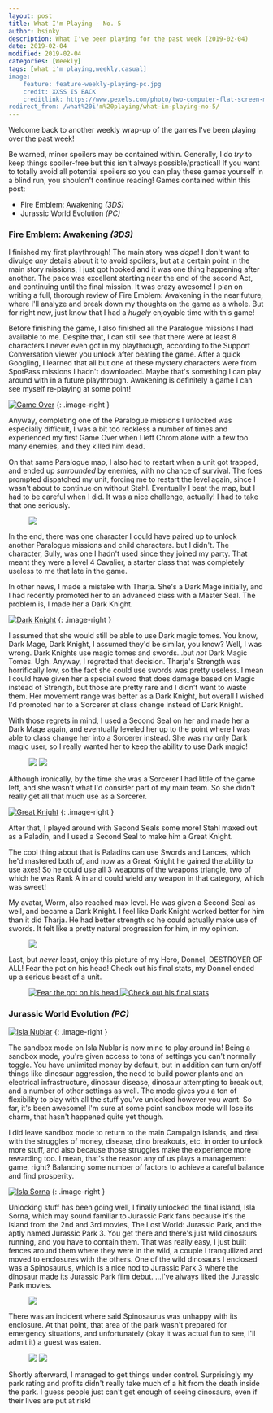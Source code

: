 ```yaml
---
layout: post
title: What I'm Playing - No. 5
author: bsinky
description: What I've been playing for the past week (2019-02-04)
date: 2019-02-04
modified: 2019-02-04
categories: [Weekly]
tags: [what i'm playing,weekly,casual]
image:
    feature: feature-weekly-playing-pc.jpg
    credit: XXSS IS BACK
    creditlink: https://www.pexels.com/photo/two-computer-flat-screen-monitors-turned-on-777001/
redirect_from: /what%20i'm%20playing/what-im-playing-no-5/
---
```


Welcome back to another weekly wrap-up of the games I've been playing over the
past week!

Be warned, minor spoilers may be contained within. Generally, I do *try* to keep
things spoiler-free but this isn't always possible/practical! If you want to
totally avoid all potential spoilers so you can play these games yourself in a
blind run, you shouldn't continue reading! Games contained within this post:

 - Fire Emblem: Awakening *(3DS)*
 - Jurassic World Evolution *(PC)*

<!--more-->

### Fire Emblem: Awakening *(3DS)*

I finished my first playthrough! The main story was *dope*! I don't want to
divulge *any* details about it to avoid spoilers, but at a certain point in the
main story missions, I just got hooked and it was one thing happening after
another. The pace was excellent starting near the end of the second Act, and
continuing until the final mission. It was crazy awesome! I plan on writing a
full, thorough review of Fire Emblem: Awakening in the near future, where I'll
analyze and break down my thoughts on the game as a whole. But for right now,
just know that I had a *hugely* enjoyable time with this game!

Before finishing the game, I also finished all the Paralogue missions I had
available to me. Despite that, I can still see that there were at least 8
characters I never even got in my playthrough, according to the Support
Conversation viewer you unlock after beating the game. After a quick Googling, I
learned that all but one of these mystery characters were from SpotPass missions
I hadn't downloaded. Maybe that's something I can play around with in a future
playthrough. Awakening is definitely a game I can see myself re-playing at some
point!

[![Game Over](https://i.imgur.com/WM6sDyym.png)](https://i.imgur.com/WM6sDyy.png)
{: .image-right }

Anyway, completing one of the Paralogue missions I unlocked was especially
difficult, I was a bit too reckless a number of times and experienced my first
Game Over when I left Chrom alone with a few too many enemies, and they killed
him dead.

On that same Paralogue map, I also had to restart when a unit got trapped, and
ended up *surrounded* by enemies, with no chance of survival. The foes prompted
dispatched my unit, forcing me to restart the level again, since I wasn't about
to continue on without Stahl. Eventually I beat the map, but I had to be careful
when I did. It was a nice challenge, actually! I had to take that one seriously.

<figure class="half center">
    <a href="https://i.imgur.com/KP2GHKO.png"><img src="https://i.imgur.com/KP2GHKOm.png"/></a>
</figure>

In the end, there was one character I could have paired up to unlock another
Paralogue missions and child characters..but I didn't. The character, Sully, was
one I hadn't used since they joined my party. That meant they were a level 4
Cavalier, a starter class that was completely useless to me that late in the game.

In other news, I made a mistake with Tharja. She's a Dark Mage initially, and I
had recently promoted her to an advanced class with a Master Seal. The problem
is, I made her a Dark Knight.

[![Dark Knight](https://i.imgur.com/8cSSxtvm.png)](https://i.imgur.com/8cSSxtv.png)
{: .image-right }

I assumed that she would still be able to use Dark magic tomes. You know, Dark
Mage, Dark Knight, I assumed they'd be similar, you know? Well, I was wrong.
Dark Knights use magic tomes and swords...but *not* Dark Magic Tomes. Ugh.
Anyway, I regretted that decision. Tharja's Strength was horrifically low, so
the fact she could use swords was pretty useless. I mean I could have given her
a special sword that does damage based on Magic instead of Strength, but those
are pretty rare and I didn't want to waste them. Her movement range was better
as a Dark Knight, but overall I wished I'd promoted her to a Sorcerer at class
change instead of Dark Knight.

With those regrets in mind, I used a Second Seal on her and made her a Dark Mage
again, and eventually leveled her up to the point where I was able to class
change her into a Sorcerer instead. She was my only Dark magic user, so I really
wanted her to keep the ability to use Dark
magic!

<figure class="half">
    <a href="https://i.imgur.com/o1VwEMd.png"><img src="https://i.imgur.com/o1VwEMdm.png"/></a>
    <a href="https://i.imgur.com/QEz1hDM.png"><img src="https://i.imgur.com/QEz1hDMm.png"/></a>
</figure>

Although ironically, by the time she was a Sorcerer I had little
of the game left, and she wasn't what I'd consider part of my main team. So she
didn't really get all that much use as a Sorcerer.

[![Great Knight](https://i.imgur.com/2BXON2Bm.png)](https://i.imgur.com/2BXON2B.png)
{: .image-right }

After that, I played around with Second Seals some more! Stahl maxed out as a
Paladin, and I used a Second Seal to make him a Great Knight.

The cool thing about that is Paladins can use Swords and Lances, which he'd
mastered both of, and now as a Great Knight he gained the ability to use axes!
So he could use all 3 weapons of the weapons triangle, two of which he was Rank
A in and could wield any weapon in that category, which was sweet!

My avatar, Worm, also reached max level. He was given a Second Seal as well, and
became a Dark Knight. I feel like Dark Knight worked better for him than it did
Tharja. He had better strength so he could actually make use of swords. It felt
like a pretty natural progression for him, in my opinion.

<figure class="half center">
    <a href="https://i.imgur.com/f9e6Zqj.png"><img src="https://i.imgur.com/f9e6Zqjm.png"/></a>
</figure>

Last, but *never* least, enjoy this picture
of my Hero, Donnel, DESTROYER OF ALL! Fear the pot on his head! Check out his
final stats, my Donnel ended up a serious beast of a unit.

<figure class="half">
    <a href="https://i.imgur.com/KIEbiIn.png"><img src="https://i.imgur.com/KIEbiInm.png" alt="Fear the pot  on his head"/>
    </a>
    <a href="https://i.imgur.com/B9E4WkZ.png"><img src="https://i.imgur.com/B9E4WkZm.png" alt="Check out his final stats"/>
    </a>
</figure>

### Jurassic World Evolution *(PC)*

[![Isla Nublar](https://i.imgur.com/WpNv1tOm.jpg)](https://i.imgur.com/WpNv1tO.jpg)
{: .image-right }

The sandbox mode on Isla Nublar is now mine to play around in! Being a sandbox
mode, you're given access to tons of settings you can't normally toggle. You
have unlimited money by default, but in addition can turn on/off things like
dinosaur aggression, the need to build power plants and an electrical
infrastructure, dinosaur disease, dinosaur attempting to break out, and a number
of other settings as well. The mode gives you a ton of flexibility to play with
all the stuff you've unlocked however you want. So far, it's been awesome! I'm
sure at some point sandbox mode will lose its charm, that hasn't happened quite
yet though.

I did leave sandbox mode to return to the main Campaign islands, and deal with
the struggles of money, disease, dino breakouts, etc. in order to unlock more
stuff, and also because those struggles make the experience more rewarding too.
I mean, that's the reason any of us plays a management game, right? Balancing
some number of factors to achieve a careful balance and find prosperity.

[![Isla Sorna](https://i.imgur.com/MFJwER9m.jpg)](https://i.imgur.com/MFJwER9.jpg)
{: .image-right }

Unlocking stuff has been going well, I finally unlocked the final island, Isla
Sorna, which may sound familiar to Jurassic Park fans because it's the island
from the 2nd and 3rd movies, The Lost World: Jurassic Park, and the aptly named
Jurassic Park 3. You get there and there's just wild dinosaurs running,
and you have to contain them. That was really easy, I just built fences around
them where they were in the wild, a couple I tranquilized and moved to
enclosures with the others. One of the wild dinosaurs I enclosed was a
Spinosaurus, which is a nice nod to Jurassic Park 3 where the dinosaur made its
Jurassic Park film debut. ...I've always liked the Jurassic Park movies.

<figure class="half center">
    <a href="https://i.imgur.com/H1CRsW8.jpg"><img src="https://i.imgur.com/H1CRsW8m.jpg"/></a>
</figure>

There was an incident where said Spinosaurus was unhappy with its enclosure. At
that point, that area of the park wasn't prepared for emergency situations, and
unfortunately (okay it was actual fun to see, I'll admit it) a guest was eaten.

<figure class="half">
    <a href="https://i.imgur.com/XUKYxIN.jpg"><img src="https://i.imgur.com/XUKYxINm.jpg"/></a>
    <a href="https://i.imgur.com/WAeeY45.jpg"><img src="https://i.imgur.com/WAeeY45m.jpg"/></a>
</figure>

Shortly afterward, I managed to get things under control. Surprisingly my park
rating and profits didn't really take much of a hit from the death inside the
park. I guess people just can't get enough of seeing dinosaurs, even if their
lives are put at risk!

